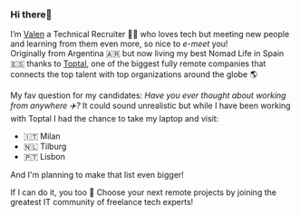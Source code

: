 ### Hi there👋 

I’m [Valen](https://www.linkedin.com/in/valenvivian/?locale=en_US) a Technical Recruiter 🕵️‍♀️ who loves tech but meeting new people and learning from them even more, so nice to *e-meet* you!  
Originally from Argentina 🇦🇷 but now living my best Nomad Life in Spain 🇪🇸 thanks to [Toptal](https://www.toptal.com/BLDrd0/worlds-top-talent), one of the biggest fully remote companies that connects the top talent with top organizations around the globe 🌎

My fav question for my candidates: *Have you ever thought about working from anywhere ✈️?* It could sound unrealistic but while I have been working with Toptal I had the chance to take my laptop and visit:

- 🇮🇹 Milan
- 🇳🇱 Tilburg
- 🇵🇹 Lisbon

And I'm planning to make that list even bigger! 

If I can do it, you too 🥳 Choose your next remote projects by joining the greatest IT community of freelance tech experts!

